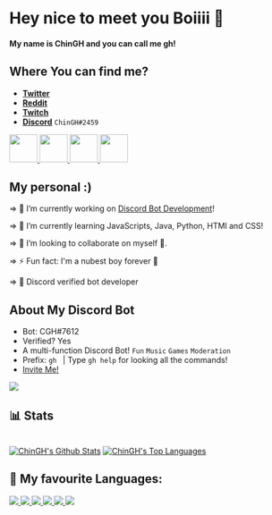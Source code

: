 # Hey nice to meet you Boiiii 👋

#### My name is ChinGH and you can call me gh!

## Where You can find me?

- [**Twitter**](https://twitter.com/gh_chin)
- [**Reddit**](https://www.reddit.com/user/ChinGH_BS) 
- [**Twitch**](https://www.twitch.tv/chingh_yt)
- [**Discord**](https://discord.gg/hVBR4DVd) `ChinGH#2459`

<p align="left"> 
    <a href="https://twitter.com/gh_chin" target="_blank"> <img src="https://www.apkmirror.com/wp-content/uploads/2021/11/11/6185d069d957d.png" width="50" height="50"/> </a>
    <a href="https://www.reddit.com/user/ChinGH_BS" target="_blank"> <img src="https://cdn.discordapp.com/attachments/877918144264556544/906877353903407144/unknown.png" width="50" height="50"/> </a> 
    <a href="https://www.twitch.tv/chingh_yt" target="_blank"> <img src="https://pbs.twimg.com/profile_images/1450901581876973568/0bHBmqXe_400x400.png" width="50" height="50"/> </a> 
    <a href="https://discord.gg/ZaExNbkjPt" target="_blank"> <img src="https://www.freepnglogos.com/uploads/discord-logo-png/discord-logo-logodownload-download-logotipos-1.png" width="50" height="50"/> </a>       
</p>

## My personal :)

⇒ 🔭 I’m currently working on [Discord Bot Development](https://discord.com/developers/applications)!

⇒ 🌱 I’m currently learning JavaScripts, Java, Python, HTMl and CSS!

⇒ 👯 I’m looking to collaborate on myself 🤡.

⇒ ⚡ Fun fact: I'm a nubest boy forever 💪 

⇒ 🤖 Discord verified bot developer

## About My Discord Bot

- Bot: CGH#7612
- Verified? Yes
- A multi-function Discord Bot! `Fun` `Music` `Games` `Moderation`
- Prefix: `gh `  | Type `gh help` for looking all the commands!
- [Invite Me!](https://discord.com/api/oauth2/authorize?client_id=837564399833055272&permissions=4063558227&scope=bot%20applications.commands)

<img src="https://cdn.discordapp.com/attachments/877918144264556544/906870431225622538/unknown.png"> 

## 📊 Stats

  <br/>
    <a href="https://github.com/chinghytb/github-readme-stats"><img alt="ChinGH's Github Stats" src="https://github-readme-stats.vercel.app/api?username=chinghytb&show_icons=true&count_private=true&theme=react&hide_border=true&bg_color=0D1117" /></a>
  <a href="https://github.com/chinghytb/github-readme-stats"><img alt="ChinGH's Top Languages" src="https://github-readme-stats.vercel.app/api/top-langs/?username=chinghytb&langs_count=8&count_private=true&layout=compact&theme=react&hide_border=true&bg_color=0D1117" /></a>
  <br/>
  
## 🚀 My favourite Languages:

<p align="left"> 
    <a href="https://www.java.com" target="_blank"> <img src="https://img.icons8.com/color/48/000000/java-coffee-cup-logo.png"/> </a>
    <a href="https://developer.mozilla.org/en-US/docs/Web/JavaScript" target="_blank"> <img src="https://img.icons8.com/color/48/000000/javascript.png"/> </a> 
    <a href="https://www.w3.org/html/" target="_blank"> <img src="https://img.icons8.com/color/48/000000/html-5.png"/> </a> 
    <a href="https://www.w3schools.com/css/" target="_blank"> <img src="https://img.icons8.com/color/48/000000/css3.png"/> </a> 
    <a href="https://www.python.org" target="_blank"> <img src="https://img.icons8.com/color/48/000000/python.png"/> </a> 
    <a style="padding-right:8px;" href="https://nodejs.org" target="_blank"> <img src="https://img.icons8.com/color/48/000000/nodejs.png"/> </a>      
</p>
